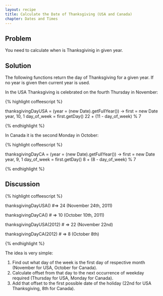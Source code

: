 ```yaml
---
layout: recipe
title: Calculate the Date of Thanksgiving (USA and Canada)
chapter: Dates and Times
---
```

## Problem

You need to calculate when is Thanksgivinig in given year.

## Solution

The following functions return the day of Thanksgiving for a given year. If no year is given then current year is used.

In the USA Thanksgiving is celebrated on the fourth Thursday in November:

{% highlight coffeescript %}

thanksgivingDayUSA = (year = (new Date).getFullYear()) ->
  first = new Date year, 10, 1
  day_of_week = first.getDay()
  22 + (11 - day_of_week) % 7

{% endhighlight %}

In Canada it is the second Monday in October:

{% highlight coffeescript %}

thanksgivingDayCA = (year = (new Date).getFullYear()) ->
    first = new Date year, 9, 1
    day_of_week = first.getDay()
    8 + (8 - day_of_week) % 7

{% endhighlight %}

## Discussion

{% highlight coffeescript %}

thanksgivingDayUSA() #=> 24 (November 24th, 2011)

thanksgivingDayCA() # => 10 (October 10th, 2011)

thanksgivingDayUSA(2012) # => 22 (November 22nd)

thanksgivingDayCA(2012) # => 8 (October 8th)

{% endhighlight %}

The idea is very simple:
1. Find out what day of the week is the first day of respective month (November for USA, October for Canada).
2. Calculate offset from that day to the next occurrence of weekday required (Thursday for USA, Monday for Canada).
3. Add that offset to the first possible date of the holiday (22nd for USA Thanksgiving, 8th for Canada).
